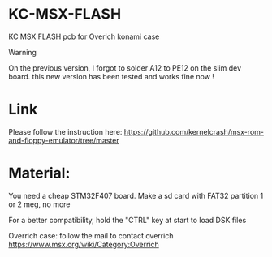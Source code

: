 # KC-MSX-FLASH
KC MSX FLASH pcb for Overich konami case

> [!WARNING]
> On the previous version, I forgot to solder A12 to PE12 on the slim dev board. this new version has been tested and works fine now ! 

Link
=====
Please follow the instruction here:
https://github.com/kernelcrash/msx-rom-and-floppy-emulator/tree/master


Material:
=====

You need a cheap STM32F407 board. Make a sd card with FAT32 partition 1 or 2 meg, no more

For a better compatibility, hold the "CTRL" key at start to load DSK files

Overrich case:
follow the mail to contact overrich
https://www.msx.org/wiki/Category:Overrich
